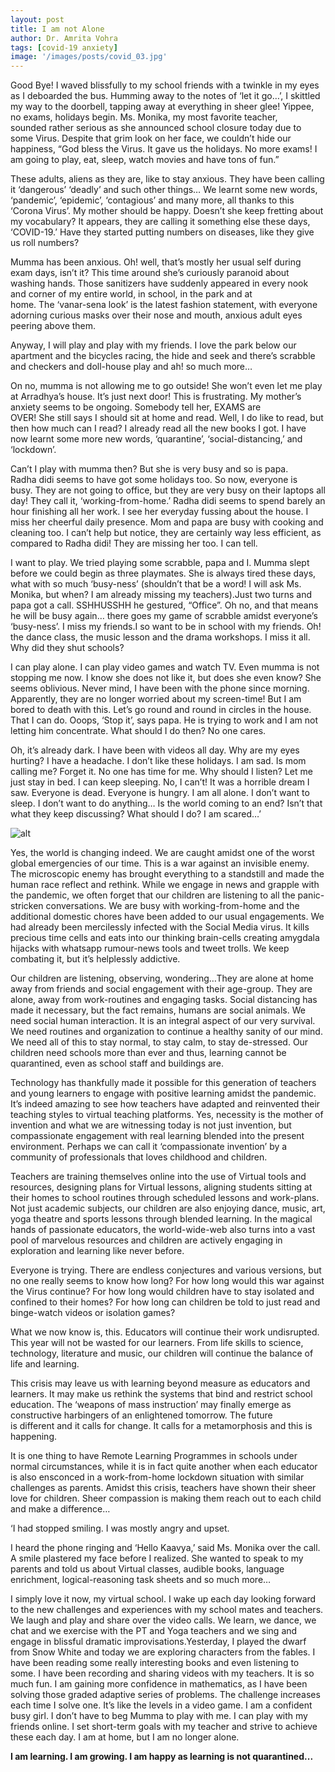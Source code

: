 ```yaml
---
layout: post
title: I am not Alone
author: Dr. Amrita Vohra
tags: [covid-19 anxiety]
image: '/images/posts/covid_03.jpg'
---
```


Good Bye! I waved blissfully to my school friends with a twinkle in my eyes as I deboarded the bus. Humming away to the notes of ‘let it go…’, I skittled my way to the doorbell, tapping away at everything in sheer glee! Yippee, no exams, holidays begin. 
Ms. Monika, my most favorite teacher, sounded rather serious as she announced school closure today due to some Virus. Despite that grim look on her face, we couldn’t hide our happiness, “God bless the Virus. It gave us the holidays. No more exams! I am going to play, eat, sleep, watch movies and have tons of fun.”

These adults, aliens as they are, like to stay anxious. They have been calling it ‘dangerous’ ‘deadly’ and such other things… We learnt some new words, ‘pandemic’, ‘epidemic’, ‘contagious’ and many more, all thanks to this ‘Corona Virus’. My mother should be happy. Doesn’t she keep fretting about my vocabulary? It appears, they are calling it something else these days, ‘COVID-19.’ Have they started putting numbers on diseases, like they give us roll numbers?

Mumma has been anxious. Oh! well, that’s mostly her usual self during exam days, isn’t it? This time around she’s curiously paranoid about washing hands. Those sanitizers have suddenly appeared in every nook and corner of my entire world, in school, in the park and at home. The ‘vanar-sena look’ is the latest fashion statement, with everyone adorning curious masks over their nose and mouth, anxious adult eyes peering above them.

Anyway, I will play and play with my friends. I love the park below our apartment and the bicycles racing, the hide and seek and there’s scrabble and checkers and doll-house play and ah! so much more…

On no, mumma is not allowing me to go outside! She won’t even let me play at Arradhya’s house. It’s just next door! This is frustrating. My mother’s anxiety seems to be ongoing. Somebody tell her, EXAMS are OVER! She still says I should sit at home and read. Well, I do like to read, but then how much can I read? I already read all the new books I got. I have now learnt some more new words, ‘quarantine’, ‘social-distancing,’ and ‘lockdown’. 

Can’t I play with mumma then? But she is very busy and so is papa. Radha didi seems to have got some holidays too. So now, everyone is busy. They are not going to office, but they are very busy on their laptops all day! They call it, ‘working-from-home.’ Radha didi seems to spend barely an hour finishing all her work. I see her everyday fussing about the house. I miss her cheerful daily presence. Mom and papa are busy with cooking and cleaning too. I can’t help but notice, they are certainly way less efficient, as compared to Radha didi! They are missing her too. I can tell.

I want to play. We tried playing some scrabble, papa and I. Mumma slept before we could begin as three playmates. She is always tired these days, what with so much ‘busy-ness’ (shouldn’t that be a word! I will ask Ms. Monika, but when? I am already missing my teachers).Just two turns and papa got a call. SSHHUSSHH he gestured, “Office”. Oh no, and that means he will be busy again… there goes my game of scrabble amidst everyone’s ‘busy-ness’. I miss my friends.I so want to be in school with my friends. Oh! the dance class, the music lesson and the drama workshops. I miss it all. Why did they shut schools?

I can play alone. I can play video games and watch TV. Even mumma is not stopping me now. I know she does not like it, but does she even know? She seems oblivious. Never mind, I have been with the phone since morning. Apparently, they are no longer worried about my screen-time! But I am bored to death with this. Let’s go round and round in circles in the house. That I can do. Ooops, ‘Stop it’, says papa. He is trying to work and I am not letting him concentrate. What should I do then? No one cares. 

Oh, it’s already dark. I have been with videos all day. Why are my eyes hurting? I have a headache. I don’t like these holidays. I am sad. Is mom calling me? Forget it. No one has time for me. Why should I listen? Let me just stay in bed. I can keep sleeping. No, I can’t! It was a horrible dream I saw. Everyone is dead. Everyone is hungry. I am all alone. I don’t want to sleep. I don’t want to do anything… Is the world coming to an end? Isn’t that what they keep discussing? What should I do? I am scared…’

![alt](https://i.imgur.com/XXwCaaR.jpg)

Yes, the world is changing indeed. We are caught amidst one of the worst global emergencies of our time. This is a war against an invisible enemy. The microscopic enemy has brought everything to a standstill and made the human race reflect and rethink. While we engage in news and grapple with the pandemic, we often forget that our children are listening to all the panic-stricken conversations. We are busy with working-from-home and the additional domestic chores have been added to our usual engagements. We had already been mercilessly infected with the Social Media virus. It kills precious time cells and eats into our thinking brain-cells creating amygdala hijacks with whatsapp rumour-news tools and tweet trolls. We keep combating it, but it’s helplessly addictive.

Our children are listening, observing, wondering…They are alone at home away from friends and social engagement with their age-group. They are alone, away from work-routines and engaging tasks. Social distancing has made it necessary, but the fact remains, humans are social animals. We need social human interaction. It is an integral aspect of our very survival. We need routines and organization to continue a healthy sanity of our mind. We need all of this to stay normal, to stay calm, to stay de-stressed. Our children need schools more than ever and thus, learning cannot be quarantined, even as school staff and buildings are.

Technology has thankfully made it possible for this generation of teachers and young learners to engage with positive learning amidst the pandemic. It’s indeed amazing to see how teachers have adapted and reinvented their teaching styles to virtual teaching platforms. Yes, necessity is the mother of invention and what we are witnessing today is not just invention, but compassionate engagement with real learning blended into the present environment. Perhaps we can call it ‘compassionate invention’ by a community of professionals that loves childhood and children. 

Teachers are training themselves online into the use of Virtual tools and resources, designing plans for Virtual lessons, aligning students sitting at their homes to school routines through scheduled lessons and work-plans. Not just academic subjects, our children are also enjoying dance, music, art, yoga theatre and sports lessons through blended learning. In the magical hands of passionate educators, the world-wide-web also turns into a vast pool of marvelous resources and children are actively engaging in exploration and learning like never before. 

Everyone is trying. There are endless conjectures and various versions, but no one really seems to know how long? For how long would this war against the Virus continue? For how long would children have to stay isolated and confined to their homes? For how long can children be told to just read and binge-watch videos or isolation games?

What we now know is, this. Educators will continue their work undisrupted. This year will not be wasted for our learners. From life skills to science, technology, literature and music, our children will continue the balance of life and learning. 

This crisis may leave us with learning beyond measure as educators and learners. It may make us rethink the systems that bind and restrict school education. The ‘weapons of mass instruction’ may finally emerge as constructive harbingers of an enlightened tomorrow. The future is different and it calls for change. It calls for a metamorphosis and this is happening. 

It is one thing to have Remote Learning Programmes in schools under normal circumstances, while it is in fact quite another when each educator is also ensconced in a work-from-home lockdown situation with similar challenges as parents. Amidst this crisis, teachers have shown their sheer love for children. Sheer compassion is making them reach out to each child and make a difference…  

‘I had stopped smiling. I was mostly angry and upset.

I heard the phone ringing and ‘Hello Kaavya,’ said Ms. Monika over the call. A smile plastered my face before I realized. She wanted to speak to my parents and told us about Virtual classes, audible books, language enrichment, logical-reasoning task sheets and so much more…

I simply love it now, my virtual school. I wake up each day looking forward to the new challenges and experiences with my school mates and teachers. We laugh and play and share over the video calls. We learn, we dance, we chat and we exercise with the PT and Yoga teachers and we sing and engage in blissful dramatic improvisations.Yesterday, I played the dwarf from Snow White and today we are exploring characters from the fables. I have been reading some really interesting books and even listening to some. I have been recording and sharing videos with my teachers. It is so much fun. I am gaining more confidence in mathematics, as I have been solving those graded adaptive series of problems. The challenge increases each time I solve one. It’s like the levels in a video game. I am a confident busy girl. I don’t have to beg Mumma to play with me. I can play with my friends online. I set short-term goals with my teacher and strive to achieve these each day. I am at home, but I am no longer alone. 

**I am learning. I am growing. I am happy as learning is not quarantined...**      
